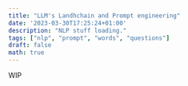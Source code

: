```yaml
---
title: "LLM's Landhchain and Prompt engineering"
date: '2023-03-30T17:25:24+01:00'
description: "NLP stuff loading."
tags: ["nlp", "prompt", "words", "questions"]
draft: false
math: true
---
```

WIP